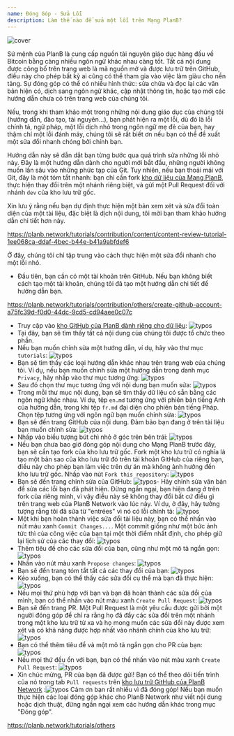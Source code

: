 ```yaml
---
name: Đóng Góp - Sửa Lỗi
description: Làm thế nào để sửa một lỗi trên Mạng PlanB?
---
```

![cover](assets/cover.webp)

Sứ mệnh của PlanB là cung cấp nguồn tài nguyên giáo dục hàng đầu về Bitcoin bằng càng nhiều ngôn ngữ khác nhau càng tốt. Tất cả nội dung được công bố trên trang web là mã nguồn mở và được lưu trữ trên GitHub, điều này cho phép bất kỳ ai cũng có thể tham gia vào việc làm giàu cho nền tảng. Sự đóng góp có thể có nhiều hình thức: sửa chữa và đọc lại các văn bản hiện có, dịch sang ngôn ngữ khác, cập nhật thông tin, hoặc tạo mới các hướng dẫn chưa có trên trang web của chúng tôi.

Nếu, trong khi tham khảo một trong những nội dung giáo dục của chúng tôi (hướng dẫn, đào tạo, tài nguyên...), bạn phát hiện ra một lỗi, dù đó là lỗi chính tả, ngữ pháp, một lỗi dịch nhỏ trong ngôn ngữ mẹ đẻ của bạn, hay thậm chí một lỗi đánh máy, chúng tôi sẽ rất biết ơn nếu bạn có thể đề xuất một sửa đổi nhanh chóng bởi chính bạn.

Hướng dẫn này sẽ dẫn dắt bạn từng bước qua quá trình sửa những lỗi nhỏ này. Đây là một hướng dẫn dành cho người mới bắt đầu, những người không muốn lấn sâu vào những phức tạp của Git. Tuy nhiên, nếu bạn thoải mái với Git, đây là một tóm tắt nhanh: bạn chỉ cần fork [kho dữ liệu của Mạng PlanB](https://github.com/PlanB-Network/bitcoin-educational-content), thực hiện thay đổi trên một nhánh riêng biệt, và gửi một Pull Request đối với nhánh `dev` của kho lưu trữ gốc.

Xin lưu ý rằng nếu bạn dự định thực hiện một bản xem xét và sửa đổi toàn diện của một tài liệu, đặc biệt là dịch nội dung, tôi mời bạn tham khảo hướng dẫn chi tiết hơn này.

https://planb.network/tutorials/contribution/content/content-review-tutorial-1ee068ca-ddaf-4bec-b44e-b41a9abfdef6

 Ở đây, chúng tôi chỉ tập trung vào cách thực hiện một sửa đổi nhanh cho một lỗi nhỏ.

- Đầu tiên, bạn cần có một tài khoản trên GitHub. Nếu bạn không biết cách tạo một tài khoản, chúng tôi đã tạo một hướng dẫn chi tiết để hướng dẫn bạn.

https://planb.network/tutorials/contribution/others/create-github-account-a75fc39d-f0d0-44dc-9cd5-cd94aee0c07c


- Truy cập vào [kho GitHub của PlanB dành riêng cho dữ liệu](https://github.com/PlanB-Network/bitcoin-educational-content):
![typos](assets/01.webp)
- Tại đây, bạn sẽ tìm thấy tất cả nội dung của chúng tôi được tổ chức theo phần.
- Nếu bạn muốn chỉnh sửa một hướng dẫn, ví dụ, hãy vào thư mục `tutorials`:
![typos](assets/02.webp)
- Bạn sẽ tìm thấy các loại hướng dẫn khác nhau trên trang web của chúng tôi. Ví dụ, nếu bạn muốn chỉnh sửa một hướng dẫn trong danh mục `Privacy`, hãy nhấp vào thư mục tương ứng:
![typos](assets/03.webp)
- Sau đó chọn thư mục tương ứng với nội dung bạn muốn sửa:
![typos](assets/04.webp)
- Trong mỗi thư mục nội dung, bạn sẽ tìm thấy dữ liệu có sẵn bằng các ngôn ngữ khác nhau. Ví dụ, tệp `en.md` tương ứng với phiên bản tiếng Anh của hướng dẫn, trong khi tệp `fr.md` đại diện cho phiên bản tiếng Pháp. Chọn tệp tương ứng với ngôn ngữ bạn muốn chỉnh sửa: ![typos](assets/05.webp)
- Bạn sẽ đến trang GitHub của nội dung. Đảm bảo bạn đang ở trên tài liệu bạn muốn chỉnh sửa: ![typos](assets/06.webp)
- Nhấp vào biểu tượng bút chì nhỏ ở góc trên bên trái: ![typos](assets/07.webp)
- Nếu bạn chưa bao giờ đóng góp nội dung cho Mạng PlanB trước đây, bạn sẽ cần tạo fork của kho lưu trữ gốc. Fork một kho lưu trữ có nghĩa là tạo một bản sao của kho lưu trữ đó trên tài khoản GitHub của riêng bạn, điều này cho phép bạn làm việc trên dự án mà không ảnh hưởng đến kho lưu trữ gốc. Nhấp vào nút `Fork this repository`: ![typos](assets/08.webp)
- Bạn sẽ đến trang chỉnh sửa của GitHub: ![typos](assets/09.webp)- Hãy chỉnh sửa văn bản để sửa các lỗi bạn đã phát hiện. Đừng ngần ngại, bạn hiện đang ở trên fork của riêng mình, vì vậy điều này sẽ không thay đổi bất cứ điều gì trên trang web của PlanB Network vào lúc này. Ví dụ, ở đây, hãy tưởng tượng rằng tôi đã sửa từ "entrées" vì nó có lỗi chính tả: ![typos](assets/10.webp)
- Một khi bạn hoàn thành việc sửa đổi tài liệu này, bạn có thể nhấn vào nút màu xanh `Commit Changes...`. Một commit giống như một bức ảnh tức thì của công việc của bạn tại một thời điểm nhất định, cho phép giữ lại lịch sử của các thay đổi: ![typos](assets/11.webp)
- Thêm tiêu đề cho các sửa đổi của bạn, cũng như một mô tả ngắn gọn: ![typos](assets/12.webp)
- Nhấn vào nút màu xanh `Propose changes`: ![typos](assets/13.webp)
- Bạn sẽ đến trang tóm tắt tất cả các thay đổi của bạn: ![typos](assets/14.webp)
- Kéo xuống, bạn có thể thấy các sửa đổi cụ thể mà bạn đã thực hiện: ![typos](assets/15.webp)
- Nếu mọi thứ phù hợp với bạn và bạn đã hoàn thành các sửa đổi của mình, bạn có thể nhấn vào nút màu xanh `Create Pull Request`: ![typos](assets/16.webp)
- Bạn sẽ đến trang PR. Một Pull Request là một yêu cầu được gửi bởi một người đóng góp để chỉ ra rằng họ đã đẩy các sửa đổi trên một nhánh trong một kho lưu trữ từ xa và họ mong muốn các sửa đổi này được xem xét và có khả năng được hợp nhất vào nhánh chính của kho lưu trữ: ![typos](assets/17.webp)
- Bạn có thể thêm tiêu đề và một mô tả ngắn gọn cho PR của bạn: ![typos](assets/18.webp)
- Nếu mọi thứ đều ổn với bạn, bạn có thể nhấn vào nút màu xanh `Create Pull Request`: ![typos](assets/19.webp)
- Xin chúc mừng, PR của bạn đã được gửi! Bạn có thể theo dõi tiến trình của nó trong tab `Pull requests` trên [kho lưu trữ GitHub của PlanB Network](https://github.com/PlanB-Network/bitcoin-educational-content/pulls) :![typos](assets/20.webp)
Cảm ơn bạn rất nhiều vì đã đóng góp! Nếu bạn muốn thực hiện các loại đóng góp khác cho PlanB Network như viết nội dung hoặc dịch thuật, đừng ngần ngại xem các hướng dẫn khác trong mục "Đóng góp".

https://planb.network/tutorials/others


